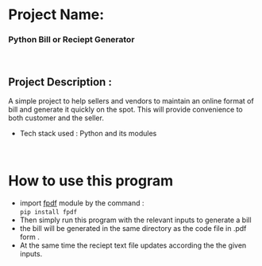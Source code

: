 # Project Name: 
### Python Bill or Reciept Generator
<br>

## Project Description :
A simple project to help sellers and vendors to maintain an online format of bill and generate it quickly on the spot. 
This will provide convenience to both customer and the seller.
- Tech stack used : Python and its modules

<br>

# How to use this program
- import [fpdf](https://pypi.org/project/fpdf/) module by the command : <br> `pip install fpdf`
- Then simply run this program with the relevant inputs to generate a bill
- the bill will be generated in the same directory as the code file in .pdf form . 
- At the same time the reciept text file updates according the the given inputs.

<br> 
